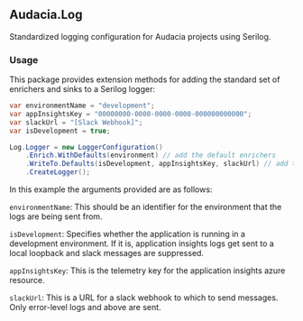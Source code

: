 ## Audacia.Log

Standardized logging configuration for Audacia projects using Serilog.

### Usage

This package provides extension methods for adding the standard set of enrichers and sinks to a Serilog logger:

```c#
var environmentName = "development";
var appInsightsKey = "00000000-0000-0000-0000-000000000000";
var slackUrl = "[Slack Webhook]";
var isDevelopment = true;

Log.Logger = new LoggerConfiguration()
    .Enrich.WithDefaults(environment) // add the default enrichers
    .WriteTo.Defaults(isDevelopment, appInsightsKey, slackUrl) // add the default sinks
    .CreateLogger();

```

In this example the arguments provided are as follows:

`environmentName`: This should be an identifier for the environment that the logs are being sent from. 

`isDevelopment`: Specifies whether the application is running in a development environment. If it is, application insights logs get sent to a local loopback and slack messages are suppressed.

`appInsightsKey`: This is the telemetry key for the application insights azure resource.

`slackUrl`: This is a URL for a slack webhook to which to send messages. Only error-level logs and above are sent.